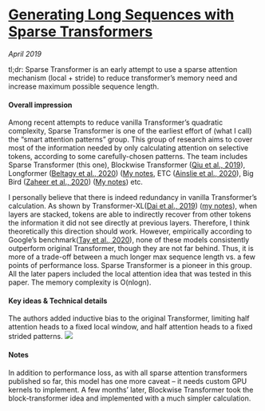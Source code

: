 # [Generating Long Sequences with Sparse Transformers]( https://arxiv.org/abs/1904.10509)

_April 2019_

tl;dr: Sparse Transformer is an early attempt to use a sparse attention mechanism (local + stride) to reduce transformer’s memory need and increase maximum possible sequence length. 

#### Overall impression
Among recent attempts to reduce vanilla Transformer’s quadratic complexity, Sparse Transformer is one of the earliest effort of (what I call) the “smart attention patterns” group. This group of research aims to cover most of the information needed by only calculating attention on selective tokens, according to some carefully-chosen patterns. The team includes Sparse Transformer (this one), Blockwise Transformer ([Qiu et al., 2019]( https://openreview.net/forum?id=H1gpET4YDB)), Longformer ([Beltagy et al., 2020]( https://arxiv.org/abs/2004.05150)) ([My notes](https://github.com/lz707/nlp_paper_notes/blob/master/longformer.md), ETC ([Ainslie et al., 2020]( https://arxiv.org/abs/2004.08483)), Big Bird ([Zaheer et al., 2020]( https://arxiv.org/abs/2007.14062))  ([My notes](https://github.com/lz707/nlp_paper_notes/blob/master/bigbird.md)) etc. 

I personally believe that there is indeed redundancy in vanilla Transformer’s calculation. As shown by Transformer-XL([Dai et al., 2019]( https://arxiv.org/abs/1901.02860)) ([my notes]( https://github.com/lz707/nlp_paper_notes/blob/master/transformerxl.md)), when layers are stacked, tokens are able to indirectly recover from other tokens the information it did not see directly at previous layers. Therefore, I think theoretically this direction should work. However, empirically according to Google’s benchmark([Tay et al., 2020]( https://arxiv.org/abs/2011.04006)), none of these models consistently outperform original Transformer, though they are not far behind. Thus, it is more of a trade-off between a much longer max sequence length vs. a few points of performance loss.
Sparse Transformer is a pioneer in this group. All the later papers included the local attention idea that was tested in this paper. The memory complexity is O(nlogn).

#### Key ideas & Technical details
The authors added inductive bias to the original Transformer, limiting half attention heads to a fixed local window, and half attention heads to a fixed strided patterns. 
![](https://miro.medium.com/max/1900/0*w5asBwYu7Vl-gYEZ)

#### Notes
In addition to performance loss, as with all sparse attention transformers published so far, this model has one more caveat – it needs custom GPU kernels to implement. A few months’ later, Blockwise Transformer took the block-transformer idea and implemented with a much simpler calculation.
